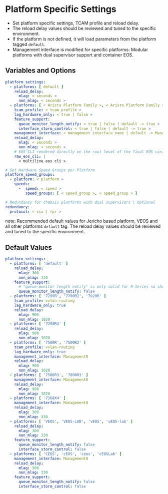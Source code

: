 # Platform Specific Settings

- Set platform specific settings, TCAM profile and reload delay.
- The reload delay values should be reviewed and tuned to the specific environment.
- If the platform is not defined, it will load parameters from the platform tagged `default`.
- Management interface is modified for specific platforms: Modular platforms with dual supervisor support and container EOS.

## Variables and Options

```yaml
platform_settings:
  - platforms: [ default ]
    reload_delay:
      mlag: < seconds >
      non_mlag: < seconds >
  - platforms: [ < Arista Platform Family >, < Arista Platform Family > ]
    tcam_profile: < tcam_profile >
    lag_hardware_only: < true | false >
    feature_support:
      queue_monitor_length_notify: < true | false | default -> true >
      interface_storm_control: < true | false | default -> true >
    management_interface: < management interface name | default -> Management1 >
    reload_delay:
      mlag: < seconds >
      non_mlag: < seconds >
    # EOS CLI rendered directly on the root level of the final EOS configuration
    raw_eos_cli: |
      < multiline eos cli >

# Set Hardware Speed Groups per Platform
platform_speed_groups:
  - platform: < platform >
    speeds:
      -  speed: < speed >
         speed_groups: [ < speed_group >, < speed_group > ]

# Redundancy for chassis platforms with dual supervisors | Optional
redundancy:
  protocol: < sso | rpr >
```

note:
Recommended default values for Jericho based platform, VEOS and all other platforms `default` tag.
The reload delay values should be reviewed and tuned to the specific environment.

## Default Values

```yaml
platform_settings:
  - platforms: [ 'default' ]
    reload_delay:
      mlag: 300
      non_mlag: 330
    feature_support:
      # "queue-monitor length notify" is only valid for R-Series so should be disabled on default platform.
      queue_monitor_length_notify: false
  - platforms: [ '7280R', '7280R2', '7020R' ]
    tcam_profile: vxlan-routing
    lag_hardware_only: true
    reload_delay:
      mlag: 900
      non_mlag: 1020
  - platforms: [ '7280R3' ]
    reload_delay:
      mlag: 900
      non_mlag: 1020
  - platforms: [ '7500R', '7500R2' ]
    tcam_profile: vxlan-routing
    lag_hardware_only: true
    management_interface: Management0
    reload_delay:
      mlag: 900
      non_mlag: 1020
  - platforms: [ '7500R3', '7800R3' ]
    management_interface: Management0
    reload_delay:
      mlag: 900
      non_mlag: 1020
  - platforms: [ '7368X4' ]
    management_interface: Management0
    reload_delay:
      mlag: 300
      non_mlag: 330
  - platforms: [ 'VEOS', 'VEOS-LAB', 'vEOS', 'vEOS-lab' ]
    reload_delay:
      mlag: 300
      non_mlag: 330
    feature_support:
      queue_monitor_length_notify: false
      interface_storm_control: false
  - platforms: [ 'CEOS', 'cEOS', 'ceos', 'cEOSLab' ]
    management_interface: Management0
    reload_delay:
      mlag: 300
      non_mlag: 330
    feature_support:
      queue_monitor_length_notify: false
      interface_storm_control: false
```
